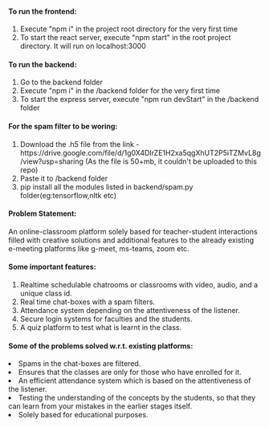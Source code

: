 <h4>To run the frontend:</h4>
<ol>
  <li>Execute "npm i" in the project root directory for the very first time</li>
  <li>To start the react server, execute "npm start" in the root project directory. It will run on localhost:3000</li>
</ol>

<h4>To run the backend:</h4>
<ol>
  <li>Go to the backend folder</li>
  <li>Execute "npm i" in the /backend folder for the very first time</li>
  <li>To start the express server, execute "npm run devStart" in the /backend folder</li>
</ol>

<h4>For the spam filter to be woring:</h4>
<ol>
  <li>Download the .h5 file from the link - https://drive.google.com/file/d/1g0X4DIrZE1H2xa5qgXhUT2P5iTZMvL8g/view?usp=sharing (As the file is 50+mb, it couldn't be uploaded to this repo)</li>
  <li>Paste it to /backend folder</li>
  <li>pip install all the modules listed in backend/spam.py folder(eg:tensorflow,nltk etc)</li>
</ol>
  
<h4>Problem Statement:</h4>
An online-classroom platform solely based for teacher-student
interactions filled with creative solutions and additional features to the
already existing e-meeting platforms like g-meet, ms-teams, zoom etc.

<h4>Some important features:</h4>
<ol>
<li>Realtime schedulable chatrooms or classrooms with video, audio,
and a unique class id.
<li>Real time chat-boxes with a spam filters.
<li>Attendance system depending on the attentiveness of the listener.
<li>Secure login systems for faculties and the students.
<li>A quiz platform to test what is learnt in the class.
</ol>

<h4>Some of the problems solved w.r.t. existing platforms:</h4>
<li>Spams in the chat-boxes are filtered.
<li>Ensures that the classes are only for those who have enrolled for it.
<li>An efficient attendance system which is based on the attentiveness of
the listener.
<li>Testing the understanding of the concepts by the students, so that they
can learn from your mistakes in the earlier stages itself.
<li>Solely based for educational purposes.

